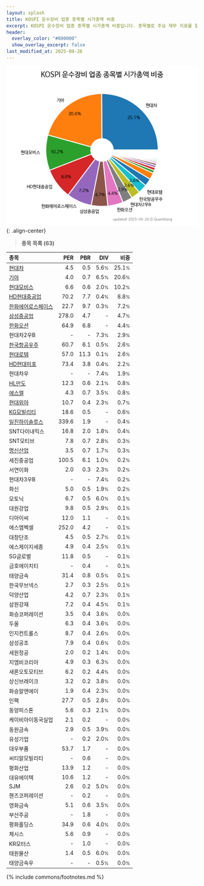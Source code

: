 ```yaml
---
layout: splash
title: KOSPI 운수장비 업종 종목별 시가총액 비중
excerpt: KOSPI 운수장비 업종 종목별 시가총액 비중입니다. 종목별로 주요 재무 지표를 함께 표시합니다.
header:
  overlay_color: "#800000"
  show_overlay_excerpt: false
last_modified_at: 2025-09-26
---
```



![KOSPI 운수장비 업종 종목별 시가총액 비중](/stats/sector/images/kospi_업종_운수장비_종목.png){: .align-center}


> **종목 목록 (63)**<a id="list"></a>

| **종목** | **PER** | **PBR** | **DIV** | **비중** |
| :------- | ------: | ------: | ------: | -------: |
| [현대차](/005380/) | 4.5 | 0.5 | 5.6<small>%</small> | 25.1<small>%</small> |
| [기아](/000270/) | 4.0 | 0.7 | 6.5<small>%</small> | 20.6<small>%</small> |
| [현대모비스](/012330/) | 6.6 | 0.6 | 2.0<small>%</small> | 10.2<small>%</small> |
| [HD현대중공업](/329180/) | 70.2 | 7.7 | 0.4<small>%</small> | 8.8<small>%</small> |
| [한화에어로스페이스](/012450/) | 22.7 | 9.7 | 0.3<small>%</small> | 7.2<small>%</small> |
| [삼성중공업](/010140/) | 278.0 | 4.7 | - | 4.7<small>%</small> |
| [한화오션](/042660/) | 64.9 | 6.8 | - | 4.4<small>%</small> |
| 현대차2우B | - | - | 7.3<small>%</small> | 2.9<small>%</small> |
| [한국항공우주](/047810/) | 60.7 | 6.1 | 0.5<small>%</small> | 2.6<small>%</small> |
| [현대로템](/064350/) | 57.0 | 11.3 | 0.1<small>%</small> | 2.6<small>%</small> |
| [HD현대미포](/010620/) | 73.4 | 3.8 | 0.4<small>%</small> | 2.2<small>%</small> |
| 현대차우 | - | - | 7.4<small>%</small> | 1.9<small>%</small> |
| [HL만도](/204320/) | 12.3 | 0.6 | 2.1<small>%</small> | 0.8<small>%</small> |
| [에스엘](/005850/) | 4.3 | 0.7 | 3.5<small>%</small> | 0.8<small>%</small> |
| [현대위아](/011210/) | 10.7 | 0.4 | 2.3<small>%</small> | 0.7<small>%</small> |
| [KG모빌리티](/003620/) | 18.6 | 0.5 | - | 0.6<small>%</small> |
| [일진하이솔루스](/271940/) | 339.6 | 1.9 | - | 0.4<small>%</small> |
| SNT다이내믹스 | 16.8 | 2.0 | 1.8<small>%</small> | 0.4<small>%</small> |
| SNT모티브 | 7.8 | 0.7 | 2.8<small>%</small> | 0.3<small>%</small> |
| [명신산업](/009900/) | 3.5 | 0.7 | 1.7<small>%</small> | 0.3<small>%</small> |
| 세진중공업 | 100.5 | 6.1 | 1.0<small>%</small> | 0.2<small>%</small> |
| 서연이화 | 2.0 | 0.3 | 2.3<small>%</small> | 0.2<small>%</small> |
| 현대차3우B | - | - | 7.4<small>%</small> | 0.2<small>%</small> |
| 화신 | 5.0 | 0.5 | 1.9<small>%</small> | 0.2<small>%</small> |
| 모토닉 | 6.7 | 0.5 | 6.0<small>%</small> | 0.1<small>%</small> |
| 대원강업 | 9.8 | 0.5 | 2.9<small>%</small> | 0.1<small>%</small> |
| 디아이씨 | 12.0 | 1.1 | - | 0.1<small>%</small> |
| 에스엠벡셀 | 252.0 | 4.2 | - | 0.1<small>%</small> |
| 대창단조 | 4.5 | 0.5 | 2.7<small>%</small> | 0.1<small>%</small> |
| 에스제이지세종 | 4.9 | 0.4 | 2.5<small>%</small> | 0.1<small>%</small> |
| SG글로벌 | 11.8 | 0.5 | - | 0.1<small>%</small> |
| 금호에이치티 | - | 0.4 | - | 0.1<small>%</small> |
| 태양금속 | 31.4 | 0.8 | 0.5<small>%</small> | 0.1<small>%</small> |
| 한국무브넥스 | 2.7 | 0.3 | 2.5<small>%</small> | 0.1<small>%</small> |
| 덕양산업 | 4.2 | 0.7 | 2.3<small>%</small> | 0.1<small>%</small> |
| 삼원강재 | 7.2 | 0.4 | 4.5<small>%</small> | 0.1<small>%</small> |
| 화승코퍼레이션 | 3.5 | 0.4 | 3.6<small>%</small> | 0.0<small>%</small> |
| 두올 | 6.3 | 0.4 | 3.6<small>%</small> | 0.0<small>%</small> |
| 인지컨트롤스 | 8.7 | 0.4 | 2.6<small>%</small> | 0.0<small>%</small> |
| 삼성공조 | 7.9 | 0.4 | 0.6<small>%</small> | 0.0<small>%</small> |
| 세원정공 | 2.0 | 0.2 | 1.4<small>%</small> | 0.0<small>%</small> |
| 지엠비코리아 | 4.9 | 0.3 | 6.3<small>%</small> | 0.0<small>%</small> |
| 새론오토모티브 | 6.2 | 0.2 | 4.4<small>%</small> | 0.0<small>%</small> |
| 상신브레이크 | 3.2 | 0.2 | 3.8<small>%</small> | 0.0<small>%</small> |
| 화승알앤에이 | 1.9 | 0.4 | 2.3<small>%</small> | 0.0<small>%</small> |
| 인팩 | 27.7 | 0.5 | 2.8<small>%</small> | 0.0<small>%</small> |
| 동양피스톤 | 5.6 | 0.3 | 2.1<small>%</small> | 0.0<small>%</small> |
| 케이비아이동국실업 | 2.1 | 0.2 | - | 0.0<small>%</small> |
| 동원금속 | 2.9 | 0.5 | 3.9<small>%</small> | 0.0<small>%</small> |
| 유성기업 | - | 0.2 | 2.0<small>%</small> | 0.0<small>%</small> |
| 대우부품 | 53.7 | 1.7 | - | 0.0<small>%</small> |
| 씨티알모빌리티 | - | 0.6 | - | 0.0<small>%</small> |
| 평화산업 | 13.9 | 1.2 | - | 0.0<small>%</small> |
| 대유에이텍 | 10.6 | 1.2 | - | 0.0<small>%</small> |
| SJM | 2.6 | 0.2 | 5.0<small>%</small> | 0.0<small>%</small> |
| 핸즈코퍼레이션 | - | 0.2 | - | 0.0<small>%</small> |
| 영화금속 | 5.1 | 0.6 | 3.5<small>%</small> | 0.0<small>%</small> |
| 부산주공 | - | 1.8 | - | 0.0<small>%</small> |
| 평화홀딩스 | 34.9 | 0.6 | 4.0<small>%</small> | 0.0<small>%</small> |
| 체시스 | 5.6 | 0.9 | - | 0.0<small>%</small> |
| KR모터스 | - | 1.0 | - | 0.0<small>%</small> |
| 태원물산 | 1.4 | 0.5 | 6.0<small>%</small> | 0.0<small>%</small> |
| 태양금속우 | - | - | 0.5<small>%</small> | 0.0<small>%</small> |

{% include commons/footnotes.md %}